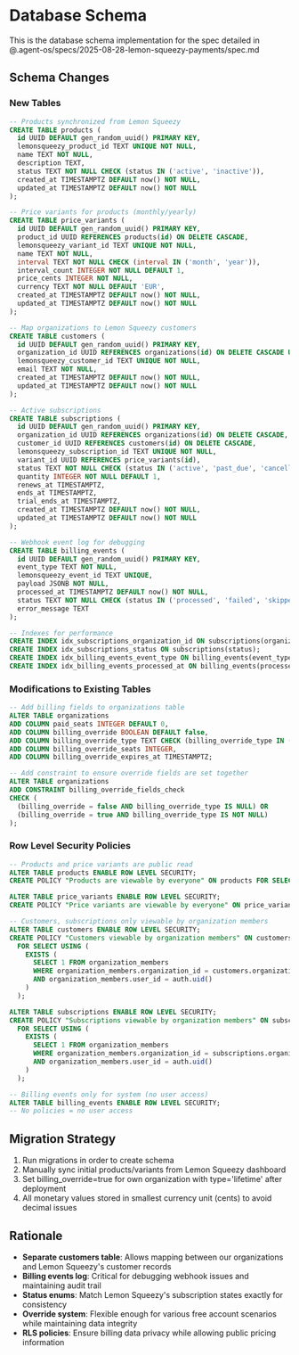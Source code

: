 # Database Schema

This is the database schema implementation for the spec detailed in @.agent-os/specs/2025-08-28-lemon-squeezy-payments/spec.md

## Schema Changes

### New Tables

```sql
-- Products synchronized from Lemon Squeezy
CREATE TABLE products (
  id UUID DEFAULT gen_random_uuid() PRIMARY KEY,
  lemonsqueezy_product_id TEXT UNIQUE NOT NULL,
  name TEXT NOT NULL,
  description TEXT,
  status TEXT NOT NULL CHECK (status IN ('active', 'inactive')),
  created_at TIMESTAMPTZ DEFAULT now() NOT NULL,
  updated_at TIMESTAMPTZ DEFAULT now() NOT NULL
);

-- Price variants for products (monthly/yearly)
CREATE TABLE price_variants (
  id UUID DEFAULT gen_random_uuid() PRIMARY KEY,
  product_id UUID REFERENCES products(id) ON DELETE CASCADE,
  lemonsqueezy_variant_id TEXT UNIQUE NOT NULL,
  name TEXT NOT NULL,
  interval TEXT NOT NULL CHECK (interval IN ('month', 'year')),
  interval_count INTEGER NOT NULL DEFAULT 1,
  price_cents INTEGER NOT NULL,
  currency TEXT NOT NULL DEFAULT 'EUR',
  created_at TIMESTAMPTZ DEFAULT now() NOT NULL,
  updated_at TIMESTAMPTZ DEFAULT now() NOT NULL
);

-- Map organizations to Lemon Squeezy customers
CREATE TABLE customers (
  id UUID DEFAULT gen_random_uuid() PRIMARY KEY,
  organization_id UUID REFERENCES organizations(id) ON DELETE CASCADE UNIQUE,
  lemonsqueezy_customer_id TEXT UNIQUE NOT NULL,
  email TEXT NOT NULL,
  created_at TIMESTAMPTZ DEFAULT now() NOT NULL,
  updated_at TIMESTAMPTZ DEFAULT now() NOT NULL
);

-- Active subscriptions
CREATE TABLE subscriptions (
  id UUID DEFAULT gen_random_uuid() PRIMARY KEY,
  organization_id UUID REFERENCES organizations(id) ON DELETE CASCADE,
  customer_id UUID REFERENCES customers(id) ON DELETE CASCADE,
  lemonsqueezy_subscription_id TEXT UNIQUE NOT NULL,
  variant_id UUID REFERENCES price_variants(id),
  status TEXT NOT NULL CHECK (status IN ('active', 'past_due', 'cancelled', 'expired', 'on_trial', 'paused')),
  quantity INTEGER NOT NULL DEFAULT 1,
  renews_at TIMESTAMPTZ,
  ends_at TIMESTAMPTZ,
  trial_ends_at TIMESTAMPTZ,
  created_at TIMESTAMPTZ DEFAULT now() NOT NULL,
  updated_at TIMESTAMPTZ DEFAULT now() NOT NULL
);

-- Webhook event log for debugging
CREATE TABLE billing_events (
  id UUID DEFAULT gen_random_uuid() PRIMARY KEY,
  event_type TEXT NOT NULL,
  lemonsqueezy_event_id TEXT UNIQUE,
  payload JSONB NOT NULL,
  processed_at TIMESTAMPTZ DEFAULT now() NOT NULL,
  status TEXT NOT NULL CHECK (status IN ('processed', 'failed', 'skipped')),
  error_message TEXT
);

-- Indexes for performance
CREATE INDEX idx_subscriptions_organization_id ON subscriptions(organization_id);
CREATE INDEX idx_subscriptions_status ON subscriptions(status);
CREATE INDEX idx_billing_events_event_type ON billing_events(event_type);
CREATE INDEX idx_billing_events_processed_at ON billing_events(processed_at);
```

### Modifications to Existing Tables

```sql
-- Add billing fields to organizations table
ALTER TABLE organizations 
ADD COLUMN paid_seats INTEGER DEFAULT 0,
ADD COLUMN billing_override BOOLEAN DEFAULT false,
ADD COLUMN billing_override_type TEXT CHECK (billing_override_type IN ('lifetime', 'partner', 'promotional')),
ADD COLUMN billing_override_seats INTEGER,
ADD COLUMN billing_override_expires_at TIMESTAMPTZ;

-- Add constraint to ensure override fields are set together
ALTER TABLE organizations
ADD CONSTRAINT billing_override_fields_check 
CHECK (
  (billing_override = false AND billing_override_type IS NULL) OR
  (billing_override = true AND billing_override_type IS NOT NULL)
);
```

### Row Level Security Policies

```sql
-- Products and price variants are public read
ALTER TABLE products ENABLE ROW LEVEL SECURITY;
CREATE POLICY "Products are viewable by everyone" ON products FOR SELECT USING (true);

ALTER TABLE price_variants ENABLE ROW LEVEL SECURITY;
CREATE POLICY "Price variants are viewable by everyone" ON price_variants FOR SELECT USING (true);

-- Customers, subscriptions only viewable by organization members
ALTER TABLE customers ENABLE ROW LEVEL SECURITY;
CREATE POLICY "Customers viewable by organization members" ON customers 
  FOR SELECT USING (
    EXISTS (
      SELECT 1 FROM organization_members 
      WHERE organization_members.organization_id = customers.organization_id 
      AND organization_members.user_id = auth.uid()
    )
  );

ALTER TABLE subscriptions ENABLE ROW LEVEL SECURITY;
CREATE POLICY "Subscriptions viewable by organization members" ON subscriptions 
  FOR SELECT USING (
    EXISTS (
      SELECT 1 FROM organization_members 
      WHERE organization_members.organization_id = subscriptions.organization_id 
      AND organization_members.user_id = auth.uid()
    )
  );

-- Billing events only for system (no user access)
ALTER TABLE billing_events ENABLE ROW LEVEL SECURITY;
-- No policies = no user access
```

## Migration Strategy

1. Run migrations in order to create schema
2. Manually sync initial products/variants from Lemon Squeezy dashboard
3. Set billing_override=true for own organization with type='lifetime' after deployment
4. All monetary values stored in smallest currency unit (cents) to avoid decimal issues

## Rationale

- **Separate customers table**: Allows mapping between our organizations and Lemon Squeezy's customer records
- **Billing events log**: Critical for debugging webhook issues and maintaining audit trail
- **Status enums**: Match Lemon Squeezy's subscription states exactly for consistency
- **Override system**: Flexible enough for various free account scenarios while maintaining data integrity
- **RLS policies**: Ensure billing data privacy while allowing public pricing information